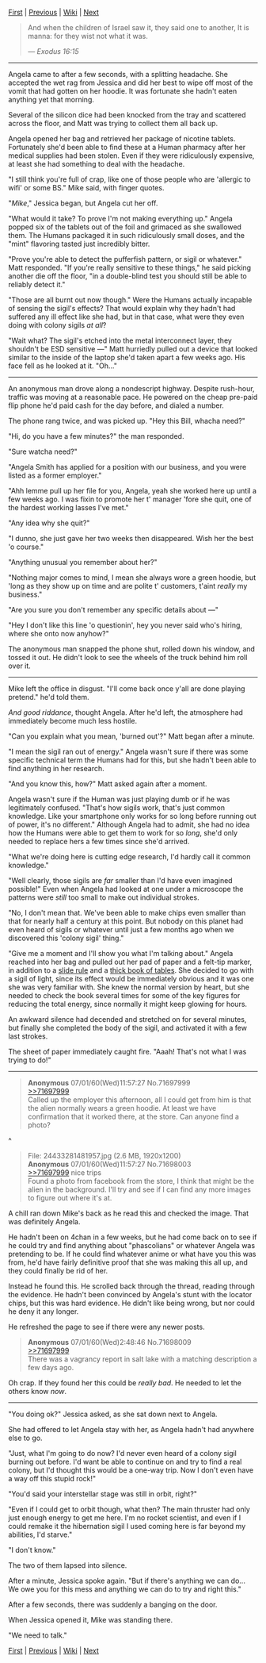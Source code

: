 [First][first] | [Previous][prev] | [Wiki][wiki] | [Next][next]

> And when the children of Israel saw it, they said one to another, It is manna: for they wist not what it was.
> 
> _&mdash; Exodus 16:15_

--------

Angela came to after a few seconds, with a splitting headache.
She accepted the wet rag from Jessica and did her best to wipe off most of the vomit that had gotten on her hoodie.
It was fortunate she hadn't eaten anything yet that morning.

Several of the silicon dice had been knocked from the tray and scattered across the floor, and Matt was trying to collect them all back up.

Angela opened her bag and retrieved her package of nicotine tablets.
Fortunately she'd been able to find these at a Human pharmacy after her medical supplies had been stolen.
Even if they were ridiculously expensive, at least she had something to deal with the headache.

"I still think you're full of crap, like one of those people who are 'allergic to wifi' or some BS." Mike said, with finger quotes.

"_Mike_," Jessica began, but Angela cut her off.

"What would it take? To prove I'm not making everything up."
Angela popped six of the tablets out of the foil and grimaced as she swallowed them.
The Humans packaged it in such ridiculously small doses, and the "mint" flavoring tasted just incredibly bitter.

"Prove you're able to detect the pufferfish pattern, or sigil or whatever." Matt responded.
"If you're really sensitive to these things," he said picking another die off the floor, "in a double-blind test you should still be able to reliably detect it."

"Those are all burnt out now though."
Were the Humans actually incapable of sensing the sigil's effects?
That would explain why they hadn't had suffered any ill effect like she had, but in that case, what were they even doing with colony sigils _at all_?

"Wait what? The sigil's etched into the metal interconnect layer, they shouldn't be ESD sensitive &mdash;"
Matt hurriedly pulled out a device that looked similar to the inside of the laptop she'd taken apart a few weeks ago.
His face fell as he looked at it. "Oh..."

--------

An anonymous man drove along a nondescript highway.
Despite rush-hour, traffic was moving at a reasonable pace.
He powered on the cheap pre-paid flip phone he'd paid cash for the day before, and dialed a number.

The phone rang twice, and was picked up. "Hey this Bill, whacha need?"

"Hi, do you have a few minutes?" the man responded.

"Sure watcha need?"

"Angela Smith has applied for a position with our business, and you were listed as a former employer."

"Ahh lemme pull up her file for you, Angela, yeah she worked here up until a few weeks ago.
I was fixin to promote her t' manager 'fore she quit, one of the hardest working lasses I've met."

"Any idea why she quit?"

"I dunno, she just gave her two weeks then disappeared. Wish her the best 'o course."

"Anything unusual you remember about her?"

"Nothing major comes to mind, I mean she always wore a green hoodie, but 'long as they show up on time and are polite t' customers, t'aint _really_ my business."

"Are you sure you don't remember any specific details about &mdash;" 

"Hey I don't like this line 'o questionin', hey you never said who's hiring, where she onto now anyhow?"

The anonymous man snapped the phone shut, rolled down his window, and tossed it out.
He didn't look to see the wheels of the truck behind him roll over it.

--------


Mike left the office in disgust. "I'll come back once y'all are done playing pretend." he'd told them.

_And good riddance_, thought Angela. After he'd left, the atmosphere had immediately become much less hostile.

"Can you explain what you mean, 'burned out'?" Matt began after a minute.

"I mean the sigil ran out of energy." Angela wasn't sure if there was some specific technical term the Humans had for this, but she hadn't been able to find anything in her research.

"And you know this, how?" Matt asked again after a moment.

Angela wasn't sure if the Human was just playing dumb or if he was legitimately confused.
"That's how sigils work, that's just common knowledge.
Like your smartphone only works for so long before running out of power, it's no different."
Although Angela had to admit, she had no idea how the Humans were able to get them to work for so _long_, she'd only needed to replace hers a few times since she'd arrived.

"What we're doing here is cutting edge research, I'd hardly call it common knowledge."

"Well clearly, those sigils are _far_ smaller than I'd have even imagined possible!"
Even when Angela had looked at one under a microscope the patterns were _still_ too small to make out individual strokes.

"No, I don't mean that.
We've been able to make chips even smaller than that for nearly half a century at this point.
But nobody on this planet had even heard of sigils or whatever until just a few months ago when we discovered this 'colony sigil' thing."

"Give me a moment and I'll show you what I'm talking about."
Angela reached into her bag and pulled out her pad of paper and a felt-tip marker, in addition to a [slide rule][sliderule] and a [thick book of tables][mathtable].
She decided to go with a sigil of light, since its effect would be immediately obvious and it was one she was very familiar with.
She knew the normal version by heart, but she needed to check the book several times for some of the key figures for reducing the total energy, since normally it might keep glowing for hours.

An awkward silence had decended and stretched on for several minutes, but finally she completed the body of the sigil, and activated it with a few last strokes.

The sheet of paper immediately caught fire.
"Aaah! That's not what I was trying to do!" 

--------

> **Anonymous** 07/01/60(Wed)11:57:27 No.71697999  
> [>>71697999](http://boards.4chan.org/sci/71696998#p71696998)  
> Called up the employer this afternoon, all I could get from him is that the alien normally wears a green hoodie.
> At least we have confirmation that it worked there, at the store.
> Can anyone find a photo?

^&nbsp;  
> File: 24433281481957.jpg (2.6 MB, 1920x1200)  
> **Anonymous** 07/01/60(Wed)11:57:27 No.71698003  
> [>>71697999](http://boards.4chan.org/sci/71696998#p71697999) nice trips  
> Found a photo from facebook from the store, I think that might be the alien in the background.
> I'll try and see if I can find any more images to figure out where it's at.

A chill ran down Mike's back as he read this and checked the image.
That was definitely Angela.

He hadn't been on 4chan in a few weeks, but he had come back on to see if he could try and find anything about "phascolians" or whatever Angela was pretending to be.
If he could find whatever anime or what have you this was from, he'd have fairly definitive proof that she was making this all up, and they could finally be rid of her.

Instead he found this.
He scrolled back through the thread, reading through the evidence.
He hadn't been convinced by Angela's stunt with the locator chips, but this was hard evidence.
He didn't like being wrong, but nor could he deny it any longer.

He refreshed the page to see if there were any newer posts.

> **Anonymous** 07/01/60(Wed)2:48:46 No.71698009  
> [>>71697999](http://boards.4chan.org/sci/71696998#p71697999)  
> There was a vagrancy report in salt lake with a matching description a few days ago.

Oh crap.
If they found her this could be _really bad_.
He needed to let the others know _now_.

--------

"You doing ok?" Jessica asked, as she sat down next to Angela.

She had offered to let Angela stay with her, as Angela hadn't had anywhere else to go.

"Just, what I'm going to do now?
I'd never even heard of a colony sigil burning out before.
I'd want be able to continue on and try to find a real colony, but I'd thought this would be a one-way trip.
Now I don't even have a way off this stupid rock!"

"You'd said your interstellar stage was still in orbit, right?"

"Even if I could get to orbit though, what then?
The main thruster had only just enough energy to get me here.
I'm no rocket scientist, and even if I could remake it the hibernation sigil I used coming here is far beyond my abilities, I'd starve."

"I don't know."

The two of them lapsed into silence.

After a minute, Jessica spoke again.
"But if there's anything we can do...
We owe you for this mess and anything we can do to try and right this."

After a few seconds, there was suddenly a banging on the door.

When Jessica opened it, Mike was standing there.

"We need to talk."

[sliderule]: https://en.wikipedia.org/wiki/Slide_rule
[mathtable]: https://worldbuilding.stackexchange.com/a/91740/3307

[First][first] | [Previous][prev] | [Wiki][wiki] | [Next][next]

[first]: https://www.reddit.com/r/HFY/comments/7iqrcn/wheels_within_wheels/
[prev]: https://www.reddit.com/r/HFY/comments/7jqwyo/wheels_within_wheels_anon/
[wiki]: https://www.reddit.com/r/HFY/wiki/series/wheels_within_wheels
[next]: https://www.reddit.com/r/HFY/comments/7uu9xw/wheels_within_wheels_wind/

